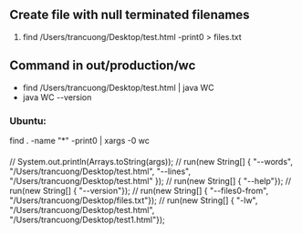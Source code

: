 ## Create file with null terminated filenames
1. find /Users/trancuong/Desktop/test.html -print0  > files.txt
## Command in out/production/wc
- find /Users/trancuong/Desktop/test.html | java WC
- java WC --version
### Ubuntu:
find . -name "*" -print0 | xargs -0 wc
####
//        System.out.println(Arrays.toString(args));
//        run(new String[] { "--words", "/Users/trancuong/Desktop/test.html", "--lines", "/Users/trancuong/Desktop/test.html" });
//        run(new String[] { "--help"});
//        run(new String[] { "--version"});
//        run(new String[] { "--files0-from", "/Users/trancuong/Desktop/files.txt"});
//        run(new String[] { "-lw", "/Users/trancuong/Desktop/test.html", "/Users/trancuong/Desktop/test1.html"});
    